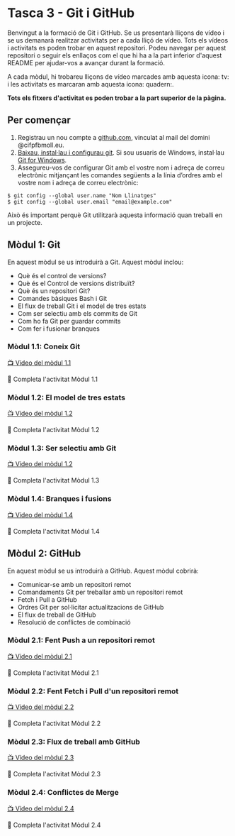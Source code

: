 # Tasca 3 - Git i GitHub

Benvingut a la formació de Git i GitHub. Se us presentarà lliçons de vídeo i se us demanarà realitzar activitats per a cada lliçó de vídeo. Tots els vídeos i activitats es poden trobar en aquest repositori. Podeu navegar per aquest repositori o seguir els enllaços com el que hi ha a la part inferior d'aquest README per ajudar-vos a avançar durant la formació.

A cada mòdul, hi trobareu lliçons de vídeo marcades amb aquesta icona: tv: i les activitats es marcaran amb aquesta icona: quadern:.

**Tots els fitxers d'activitat es poden trobar a la part superior de la pàgina.**

## Per començar

1. Registrau un nou compte a [github.com](https://github.com/), vinculat al mail del domini @cifpfbmoll.eu.
2. [Baixau, instal·lau i configurau git](https://git-scm.com/). Si sou usuaris de Windows, instal·lau [Git for Windows](https://gitforwindows.org/).
3. Assegureu-vos de configurar Git amb el vostre nom i adreça de correu electrònic mitjançant les comandes següents a la línia d’ordres amb el vostre nom i adreça de correu electrònic:
```
$ git config --global user.name "Nom Llinatges"
$ git config --global user.email "email@example.com"
```
Això és important perquè Git utilitzarà aquesta informació quan treballi en un projecte.

## Mòdul 1: Git

En aquest mòdul se us introduirà a Git. Aquest mòdul inclou:

* Què és el control de versions?
* Què és el Control de versions distribuït?
* Què és un repositori Git?
* Comandes bàsiques Bash i Git
* El flux de treball Git i el model de tres estats
* Com ser selectiu amb els commits de Git
* Com ho fa Git per guardar commits
* Com fer i fusionar branques

### Mòdul 1.1: Coneix Git

[:tv: Vídeo del mòdul 1.1](https://youtu.be/uWsXEmaM3PA)

:notebook: Completa l'activitat Mòdul 1.1

### Mòdul 1.2: El model de tres estats

[:tv: Vídeo del mòdul 1.2](https://youtu.be/yLLZdOIuCfg)

:notebook: Completa l'activitat Mòdul 1.2

### Mòdul 1.3: Ser selectiu amb Git

[:tv: Vídeo del mòdul 1.2](https://youtu.be/3zmolo8YRO8)

:notebook: Completa l'activitat Mòdul 1.3

### Mòdul 1.4: Branques i fusions

[:tv: Vídeo del mòdul 1.4](https://youtu.be/2YDoQZ9nZ4g)

:notebook: Completa l'activitat Mòdul 1.4

## Mòdul 2: GitHub

En aquest mòdul se us introduirà a GitHub. Aquest mòdul cobrirà:

* Comunicar-se amb un repositori remot
* Comandaments Git per treballar amb un repositori remot
* Fetch i Pull a GitHub
* Ordres Git per sol·licitar actualitzacions de GitHub
* El flux de treball de GitHub
* Resolució de conflictes de combinació

### Mòdul 2.1: Fent Push a un repositori remot

[:tv: Vídeo del mòdul 2.1](https://youtu.be/R2bLo-KiYlU)

:notebook: Completa l'activitat Mòdul 2.1

### Mòdul 2.2: Fent Fetch i Pull d'un repositori remot

[:tv: Vídeo del mòdul 2.2](https://youtu.be/gNaCC_8B1k0)

:notebook: Completa l'activitat Mòdul 2.2

### Mòdul 2.3: Flux de treball amb GitHub

[:tv: Vídeo del mòdul 2.3](https://youtu.be/SoaAoATcUxU)

:notebook: Completa l'activitat Mòdul 2.3

### Mòdul 2.4: Conflictes de Merge

[:tv: Vídeo del mòdul 2.4](https://youtu.be/c1210JclnPw)

:notebook: Completa l'activitat Mòdul 2.4
